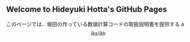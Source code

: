 ## Welcome to Hideyuki Hotta's GitHub Pages

このページでは、堀田の作っている数値計算コードの取扱説明書を提供する
a
$$\partial a/\partial b$$
